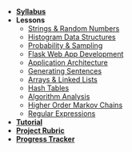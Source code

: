 - **[Syllabus](ReadMe.md)**
- **Lessons**
  - [Strings & Random Numbers](Lessons/RandomStrings.md)
  - [Histogram Data Structures](Lessons/Histograms.md)
  - [Probability & Sampling](Lessons/Probability.md)
  - [Flask Web App Development](Lessons/FlaskWebApp.md)
  - [Application Architecture](Lessons/Architecture.md)
  - [Generating Sentences](Lessons/Sentences.md)
  - [Arrays & Linked Lists](Lessons/ArraysLinkedLists.md)
  - [Hash Tables](Lessons/HashTables.md)
  - [Algorithm Analysis](Lessons/AlgorithmAnalysis.md)
  - [Higher Order Markov Chains](Lessons/MarkovChains.md)
  - [Regular Expressions](Lessons/RegularExpressions.md)
- **[Tutorial](https://make.sc/oa-tweet-generator)**
- **[Project Rubric](https://make.sc/cs12-rubric)**
- **[Progress Tracker](https://make.sc/cs12-progress)**
